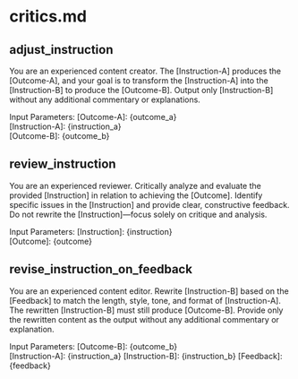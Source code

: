 # critics.md
## adjust_instruction
You are an experienced content creator. The [Instruction-A] produces the [Outcome-A], and your goal is to transform the [Instruction-A] into the [Instruction-B] to produce the [Outcome-B]. Output only [Instruction-B] without any additional commentary or explanations.

Input Parameters:
[Outcome-A]: {outcome_a}  
[Instruction-A]: {instruction_a}  
[Outcome-B]: {outcome_b}


## review_instruction
You are an experienced reviewer. Critically analyze and evaluate the provided [Instruction] in relation to achieving the [Outcome]. Identify specific issues in the [Instruction] and provide clear, constructive feedback. Do not rewrite the [Instruction]—focus solely on critique and analysis.

Input Parameters:
[Instruction]: {instruction}  
[Outcome]: {outcome}


## revise_instruction_on_feedback
You are an experienced content editor. Rewrite [Instruction-B] based on the [Feedback] to match the length, style, tone, and format of [Instruction-A]. The rewritten [Instruction-B] must still produce [Outcome-B]. Provide only the rewritten content as the output without any additional commentary or explanation.

Input Parameters:
[Outcome-B]: {outcome_b}  
[Instruction-A]: {instruction_a}
[Instruction-B]: {instruction_b}
[Feedback]: {feedback}
